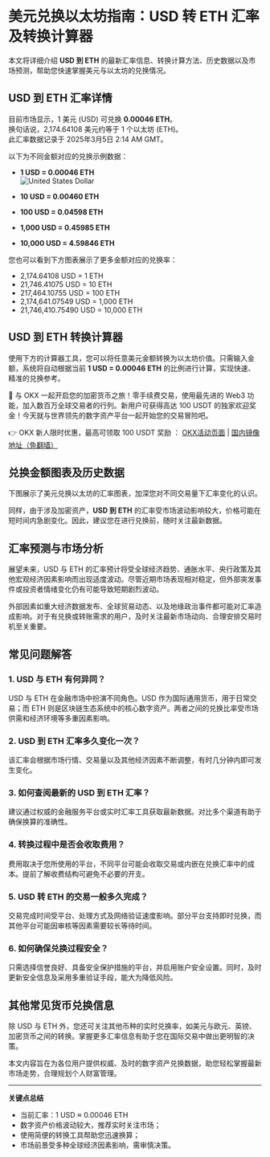 # 美元兑换以太坊指南：USD 转 ETH 汇率及转换计算器

本文将详细介绍 **USD 到 ETH** 的最新汇率信息、转换计算方法、历史数据以及市场预测，帮助您快速掌握美元与以太坊的兑换情况。

## USD 到 ETH 汇率详情

目前市场显示，1 美元 (USD) 可兑换 **0.00046 ETH**。  
换句话说，2,174.64108 美元约等于 1 个以太坊 (ETH)。  
此汇率数据记录于 2025年3月5日 2:14 AM GMT。

以下为不同金额对应的兑换示例数据：

- **1 USD = 0.00046 ETH**  
  ![United States Dollar](&amp;w=64&amp;q=75)

- **10 USD = 0.00460 ETH**  
- **100 USD = 0.04598 ETH**  
- **1,000 USD = 0.45985 ETH**  
- **10,000 USD = 4.59846 ETH**

您也可以看到下方图表展示了更多金额对应的兑换率：

- 2,174.64108 USD = 1 ETH  
- 21,746.41075 USD = 10 ETH  
- 217,464.10755 USD = 100 ETH  
- 2,174,641.07549 USD = 1,000 ETH  
- 21,746,410.75490 USD = 10,000 ETH

## USD 到 ETH 转换计算器

使用下方的计算器工具，您可以将任意美元金额转换为以太坊价值。只需输入金额，系统将自动根据当前 **1 USD = 0.00046 ETH** 的比例进行计算，实现快速、精准的兑换参考。

🚀 与 OKX 一起开启您的加密货币之旅！零手续费交易，使用最先进的 Web3 功能，加入数百万全球交易者的行列。新用户可获得高达 100 USDT 的独家欢迎奖金！今天就与世界领先的数字资产平台一起开始您的交易冒险吧。

👉 OKX 新人限时优惠，最高可领取 100 USDT 奖励 ： [OKX活动页面](https://bit.ly/OKXe) | [国内镜像地址（免翻墙）](https://bit.ly/okX)

## 兑换金额图表及历史数据

下图展示了美元兑换以太坊的汇率图表，加深您对不同交易量下汇率变化的认识。

同样，由于涉及加密资产，**USD 到 ETH** 的汇率受市场波动影响较大，价格可能在短时间内急剧变化。因此，建议您在进行兑换前，随时关注最新数据。

## 汇率预测与市场分析

展望未来，USD 与 ETH 的汇率预计将受全球经济趋势、通胀水平、央行政策及其他宏观经济因素影响而出现适度波动。尽管近期市场表现相对稳定，但外部突发事件或投资者情绪变化仍有可能导致短期剧烈波动。

外部因素如重大经济数据发布、全球贸易动态、以及地缘政治事件都可能对汇率造成影响。对于有兑换或转账需求的用户，及时关注最新市场动向、合理安排交易时机至关重要。

## 常见问题解答

### 1. USD 与 ETH 有何异同？
USD 与 ETH 在金融市场中扮演不同角色。USD 作为国际通用货币，用于日常交易；而 ETH 则是区块链生态系统中的核心数字资产。两者之间的兑换比率受市场供需和经济环境等多重因素影响。

### 2. USD 到 ETH 汇率多久变化一次？
该汇率会根据市场行情、交易量以及其他经济因素不断调整，有时几分钟内即可发生变化。

### 3. 如何查阅最新的 USD 到 ETH 汇率？
建议通过权威的金融服务平台或实时汇率工具获取最新数据。对比多个渠道有助于确保换算的准确性。

### 4. 转换过程中是否会收取费用？
费用取决于您所使用的平台，不同平台可能会收取交易或内嵌在兑换汇率中的成本。提前了解收费结构可避免不必要的开支。

### 5. USD 转 ETH 的交易一般多久完成？
交易完成时间受平台、处理方式及网络验证速度影响。部分平台支持即时兑换，而其他平台可能因审核等因素需要较长等待时间。

### 6. 如何确保兑换过程安全？
只需选择信誉良好、具备安全保护措施的平台，并启用账户安全设置。同时，及时更新安全信息及采用多重验证手段，能大为降低风险。

## 其他常见货币兑换信息

除 USD 与 ETH 外，您还可关注其他币种的实时兑换率，如美元与欧元、英镑、加密货币之间的转换。掌握更多汇率信息有助于您在国际交易中做出更明智的决策。

本文内容旨在为各位用户提供权威、及时的数字资产兑换数据，助您轻松掌握最新市场走势，合理规划个人财富管理。

---

**关键点总结**  
- 当前汇率：1 USD ≈ 0.00046 ETH  
- 数字资产价格波动较大，推荐实时关注市场；  
- 使用简便的转换工具帮助您迅速换算；  
- 市场前景受多种全球经济因素影响，需审慎决策。